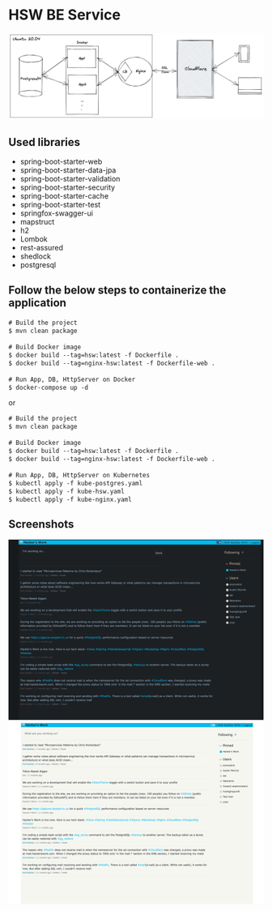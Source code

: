 # HSW BE Service

<img src="architecture.png">

## Used libraries
* spring-boot-starter-web
* spring-boot-starter-data-jpa
* spring-boot-starter-validation
* spring-boot-starter-security
* spring-boot-starter-cache
* spring-boot-starter-test
* springfox-swagger-ui
* mapstruct
* h2
* Lombok
* rest-assured
* shedlock
* postgresql

## Follow the below steps to containerize the application

```shell
# Build the project
$ mvn clean package

# Build Docker image
$ docker build --tag=hsw:latest -f Dockerfile .
$ docker build --tag=nginx-hsw:latest -f Dockerfile-web .

# Run App, DB, HttpServer on Docker
$ docker-compose up -d
```

or


```shell
# Build the project
$ mvn clean package

# Build Docker image
$ docker build --tag=hsw:latest -f Dockerfile .
$ docker build --tag=nginx-hsw:latest -f Dockerfile-web .

# Run App, DB, HttpServer on Kubernetes
$ kubectl apply -f kube-postgres.yaml
$ kubectl apply -f kube-hsw.yaml
$ kubectl apply -f kube-nginx.yaml
```

## Screenshots
<img src="web-dark.png" width="600">
<img src="web-light.png" width="600">
